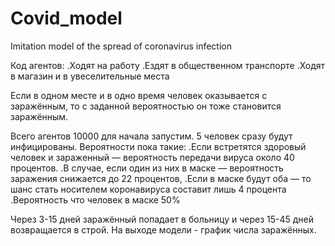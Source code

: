 # Covid_model
Imitation model of the spread of coronavirus infection

Код агентов: 
    .Ходят на работу
    .Ездят в общественном транспорте
    .Ходят в магазин и в увеселительные места
     
Если в одном месте и в одно время человек оказывается с заражённым, 
то с заданной вероятностью он тоже становится заражённым. 

Всего агентов 10000 для начала запустим. 5 человек сразу будут инфицированы. 
Вероятности пока такие:
    .Если встретятся здоровый человек и зараженный — вероятность передачи вируса около 40 процентов. 
    .В случае, если один из них в маске — вероятность заражения снижается до 22 процентов, 
    .Если в маске будут оба — то шанс стать носителем коронавируса составит лишь 4 процента
    .Вероятность что человек в маске 50%
     
Через 3-15 дней заражённый попадает в больницу и через 15-45 дней возвращается в строй. 
На выходе модели - график числа заражённых.